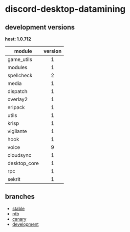 # discord-desktop-datamining

## development versions

**host: 1.0.712**

| module | version |
| ------ | :-----: |
| game_utils | 1 |
| modules | 1 |
| spellcheck | 2 |
| media | 1 |
| dispatch | 1 |
| overlay2 | 1 |
| erlpack | 1 |
| utils | 1 |
| krisp | 1 |
| vigilante | 1 |
| hook | 1 |
| voice | 9 |
| cloudsync | 1 |
| desktop_core | 1 |
| rpc | 1 |
| sekrit | 1 |

## branches

- [stable](https://github.com/OpenAsar/discord-desktop-datamining/tree/stable)
- [ptb](https://github.com/OpenAsar/discord-desktop-datamining/tree/ptb)
- [canary](https://github.com/OpenAsar/discord-desktop-datamining/tree/canary)
- [development](https://github.com/OpenAsar/discord-desktop-datamining/tree/development)